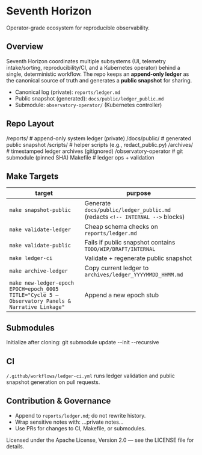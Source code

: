 # Seventh Horizon

Operator-grade ecosystem for reproducible observability.

## Overview
Seventh Horizon coordinates multiple subsystems (UI, telemetry intake/sorting, reproducibility/CI, and a Kubernetes operator) behind a single, deterministic workflow. The repo keeps an **append-only ledger** as the canonical source of truth and generates a **public snapshot** for sharing.

- Canonical log (private): `reports/ledger.md`  
- Public snapshot (generated): `docs/public/ledger_public.md`  
- Submodule: `observatory-operator/` (Kubernetes controller)

## Repo Layout
/reports/            # append-only system ledger (private)
/docs/public/        # generated public snapshot
/scripts/            # helper scripts (e.g., redact_public.py)
/archives/           # timestamped ledger archives (gitignored)
/observatory-operator # git submodule (pinned SHA)
Makefile             # ledger ops + validation

## Make Targets
| target | purpose |
|--------|----------|
| `make snapshot-public` | Generate `docs/public/ledger_public.md` (redacts `<!-- INTERNAL -->` blocks) |
| `make validate-ledger` | Cheap schema checks on `reports/ledger.md` |
| `make validate-public` | Fails if public snapshot contains `TODO/WIP/DRAFT/INTERNAL` |
| `make ledger-ci` | Validate + regenerate public snapshot |
| `make archive-ledger` | Copy current ledger to `archives/ledger_YYYYMMDD_HHMM.md` |
| `make new-ledger-epoch EPOCH=epoch_0005 TITLE="Cycle 5 — Observatory Panels & Narrative Linkage"` | Append a new epoch stub |

## Submodules
Initialize after cloning:
git submodule update --init --recursive

## CI
`/.github/workflows/ledger-ci.yml` runs ledger validation and public snapshot generation on pull requests.

## Contribution & Governance
- Append to `reports/ledger.md`; do not rewrite history.
- Wrap sensitive notes with:
  <!-- INTERNAL -->
  ...private notes...
  <!-- /INTERNAL -->
- Use PRs for changes to CI, Makefile, or submodules.

Licensed under the Apache License, Version 2.0 — see the LICENSE file for details.
